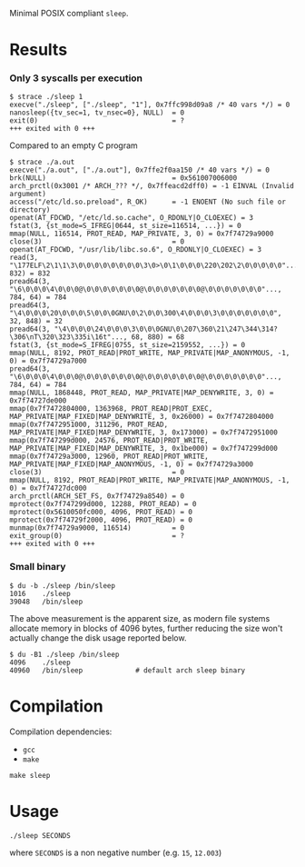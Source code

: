 Minimal POSIX compliant `sleep`.

# Results
### Only 3 syscalls per execution
```
$ strace ./sleep 1
execve("./sleep", ["./sleep", "1"], 0x7ffc998d09a8 /* 40 vars */) = 0
nanosleep({tv_sec=1, tv_nsec=0}, NULL)  = 0
exit(0)                                 = ?
+++ exited with 0 +++
```

Compared to an empty C program
```
$ strace ./a.out
execve("./a.out", ["./a.out"], 0x7ffe2f0aa150 /* 40 vars */) = 0
brk(NULL)                               = 0x561007006000
arch_prctl(0x3001 /* ARCH_??? */, 0x7ffeacd2dff0) = -1 EINVAL (Invalid argument)
access("/etc/ld.so.preload", R_OK)      = -1 ENOENT (No such file or directory)
openat(AT_FDCWD, "/etc/ld.so.cache", O_RDONLY|O_CLOEXEC) = 3
fstat(3, {st_mode=S_IFREG|0644, st_size=116514, ...}) = 0
mmap(NULL, 116514, PROT_READ, MAP_PRIVATE, 3, 0) = 0x7f74729a9000
close(3)                                = 0
openat(AT_FDCWD, "/usr/lib/libc.so.6", O_RDONLY|O_CLOEXEC) = 3
read(3, "\177ELF\2\1\1\3\0\0\0\0\0\0\0\0\3\0>\0\1\0\0\0\220\202\2\0\0\0\0\0"..., 832) = 832
pread64(3, "\6\0\0\0\4\0\0\0@\0\0\0\0\0\0\0@\0\0\0\0\0\0\0@\0\0\0\0\0\0\0"..., 784, 64) = 784
pread64(3, "\4\0\0\0\20\0\0\0\5\0\0\0GNU\0\2\0\0\300\4\0\0\0\3\0\0\0\0\0\0\0", 32, 848) = 32
pread64(3, "\4\0\0\0\24\0\0\0\3\0\0\0GNU\0\207\360\21\247\344\314?\306\nT\320\323\335i\16t"..., 68, 880) = 68
fstat(3, {st_mode=S_IFREG|0755, st_size=2159552, ...}) = 0
mmap(NULL, 8192, PROT_READ|PROT_WRITE, MAP_PRIVATE|MAP_ANONYMOUS, -1, 0) = 0x7f74729a7000
pread64(3, "\6\0\0\0\4\0\0\0@\0\0\0\0\0\0\0@\0\0\0\0\0\0\0@\0\0\0\0\0\0\0"..., 784, 64) = 784
mmap(NULL, 1868448, PROT_READ, MAP_PRIVATE|MAP_DENYWRITE, 3, 0) = 0x7f74727de000
mmap(0x7f7472804000, 1363968, PROT_READ|PROT_EXEC, MAP_PRIVATE|MAP_FIXED|MAP_DENYWRITE, 3, 0x26000) = 0x7f7472804000
mmap(0x7f7472951000, 311296, PROT_READ, MAP_PRIVATE|MAP_FIXED|MAP_DENYWRITE, 3, 0x173000) = 0x7f7472951000
mmap(0x7f747299d000, 24576, PROT_READ|PROT_WRITE, MAP_PRIVATE|MAP_FIXED|MAP_DENYWRITE, 3, 0x1be000) = 0x7f747299d000
mmap(0x7f74729a3000, 12960, PROT_READ|PROT_WRITE, MAP_PRIVATE|MAP_FIXED|MAP_ANONYMOUS, -1, 0) = 0x7f74729a3000
close(3)                                = 0
mmap(NULL, 8192, PROT_READ|PROT_WRITE, MAP_PRIVATE|MAP_ANONYMOUS, -1, 0) = 0x7f74727dc000
arch_prctl(ARCH_SET_FS, 0x7f74729a8540) = 0
mprotect(0x7f747299d000, 12288, PROT_READ) = 0
mprotect(0x5610050fc000, 4096, PROT_READ) = 0
mprotect(0x7f74729f2000, 4096, PROT_READ) = 0
munmap(0x7f74729a9000, 116514)          = 0
exit_group(0)                           = ?
+++ exited with 0 +++
```

### Small binary
```
$ du -b ./sleep /bin/sleep
1016    ./sleep
39048   /bin/sleep
```

The above measurement is the apparent size, as modern file systems allocate memory in blocks of 4096 bytes, further reducing the size won't actually change the disk usage reported below.

```
$ du -B1 ./sleep /bin/sleep
4096    ./sleep
40960   /bin/sleep             # default arch sleep binary
```

# Compilation
Compilation dependencies:
* `gcc`
* `make`

```
make sleep
```

# Usage
```
./sleep SECONDS
```
where `SECONDS` is a non negative number (e.g. `15`, `12.003`)
